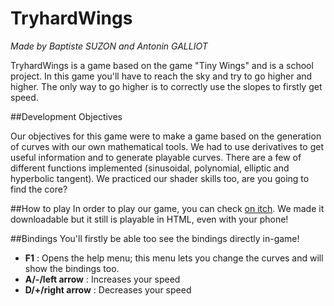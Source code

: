 # TryhardWings
_Made by Baptiste SUZON and Antonin GALLIOT_

TryhardWings is a game based on the game "Tiny Wings" and is a school project.
In this game you'll have to reach the sky and try to go higher and higher.
The only way to go higher is to correctly use the slopes to firstly get speed.

##Development Objectives

Our objectives for this game were to make a game based on the generation of curves with our own mathematical tools.
We had to use derivatives to get useful information and to generate playable curves.
There are a few of different functions implemented (sinusoidal, polynomial, elliptic and hyperbolic tangent).
We practiced our shader skills too, are you going to find the core?

##How to play
In order to play our game, you can check [on itch](https://meisterlama.itch.io/try-hard-wings).
We made it downloadable but it still is playable in HTML, even with your phone!


##Bindings
You'll firstly be able too see the bindings directly in-game!

- __F1__ : Opens the help menu; this menu lets you change the curves and will show the bindings too.
- __A/-/left arrow__ : Increases your speed
- __D/+/right arrow__ : Decreases your speed